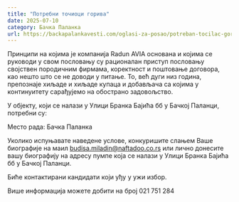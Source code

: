 ```yaml
---
title: "Потребни точиоци горива"
date: 2025-07-10
category: Бачка Паланка
url: https://backapalankavesti.com/oglasi-za-posao/potreban-tocilac-goriva-radun-avia/
---
```


Принципи на којима је компанија Radun AVIA основана и којима се руководи у свом пословању су рационалан приступ пословању својствен породичним фирмама, коректност и поштовање договора, као нешто што се не доводи у питање. То, већ дуги низ година, препознаје хиљаде и хиљаде купаца и добављача са којима у континуитету сарађујемо на обострано задовољство.

У објекту, који се налази у Улици Бранка Бајића бб у Бачкој Паланци, потребни су:

Место рада: Бачка Паланка

Уколико испуњавате наведене услове, конкуришите слањем Ваше биографије на маил budisa.miladin@naftadoo.co.rs или лично донесите вашу биографију на адресу пумпе која се налази у Улици Бранка Бајића бб у Бачкој Паланци.

Биће контактирани кандидати који уђу у ужи избор.

Више информација можете добити на број 021 751 284
